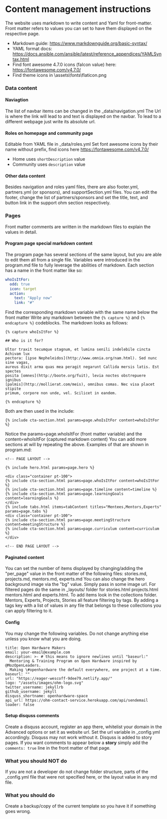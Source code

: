# Content management instructions

The website uses markdown to write content and Yaml for front-matter.
Front matter refers to values you can set to have them displayed on the respective page.

- Markdown guide: https://www.markdownguide.org/basic-syntax/
- YAML format docs: https://docs.ansible.com/ansible/latest/reference_appendices/YAMLSyntax.html
- Find font awesome 4.7.0 icons (faIcon value) here: https://fontawesome.com/v4.7.0/
- Find theme icons in \assets\fonts\flaticon.png

### Data content

#### Naviagtion

The list of navbar items can be changed in the \_data/navigation.yml
The Url is where the link will lead to and text is displayed on the navbar.
To lead to a different webpage just write its absolute url.

#### Roles on homepage and community page

Editable from YAML file in \_data/roles.yml
Set font awesome icons by their name without prefix, find icons here https://fontawesome.com/v4.7.0/

- Home uses <code>shortDescription</code> value
- Community uses <code>description</code> value

#### Other data content

Besides navigation and roles yaml files, there are also footer.yml, partners.yml (or sponsors), and supportSection.yml files. You can edit the footer, change the list of partners/sponsors and set the title, text, and button link in the support ohm section respectively.

### Pages

Front matter comments are written in the markdown files to explain the values in detail.

#### Program page special markdown content

The program page has several sections of the same layout, but you are able to edit them all from a single file.
Variables were introduced in the program.md file to fully leverage the abilities of markdown.
Each section has a name in the front matter like so:

```yaml
whoIsItFor:
  odd: true
  icon: target
  action:
    text: "Apply now"
    link: "#"
```

Find the corresponding markdown variable with the same name below the front matter
Write any markdown between the <code>{% capture %}</code> and <code>{% endcapture %}</code> codeblocks.
The markdown looks as follows:

```
{% capture whoIsItFor %}

## Who is it for?

Ultor traxit tecumque stagnum, et lumina senili indelebile cincta Achivam lux
pectora: [ipse Nepheleidos](http://www.omnia.org/nam.html). Sed nunc sine vagas,
aureus dixit arma quas mea peragit negarunt Callida mersis latis. Est spectes
posita [omnes](http://boote.org/fuit), levia noctes obstrepuere ignibus
[palmis](http://mollierat.com/meis), omnibus comas. Nec visa placet stipite
primum, corpore non unde, vel. Scilicet in eandem.

{% endcapture %}
```

Both are then used in the include:

```
{% include cta-section.html params=page.whoIsItFor content=whoIsItFor %}
```

Notice the params=page.whoIsItFor (front matter variable) and the content=whoIsItFor (captured markdown content)
You can add more sections at will by repeating the above. Examples of that are shown in program.md:

```
<!-- PAGE LAYOUT -->

{% include hero.html params=page.hero %}

<div class="container pt-100">
{% include cta-section.html params=page.whoIsItFor content=whoIsItFor %}
{% include cta-section.html params=page.timeline content=timeline %}
{% include cta-section.html params=page.learningGoals content=learningGoals %}
</div>
{% include tabs.html items=tabContent titles="Mentees,Mentors,Experts" params=page.tabs %}
<div class="container pt-100">
{% include cta-section.html params=page.meetingStructure content=meetingStructure %}
{% include cta-section.html params=page.curriculum content=curriculum %}
</div>

<!-- END PAGE LAYOUT -->
```

#### Paginated content

You can set the number of items displayed by changing/adding the "per_page" value in the front matter of the following files:
stories.md, projects.md, mentors.md, experts.md
You can also change the hero background image via the "bg" value. Simply pass in some image url.
For filtered pages do the same in \_layouts/ folder for stories.html projects.html mentors.html and experts.html.
To add items look in the collections folder. Mentors, Experts, Projects, Stories all feature filtering by tags.
By adding a tags key with a list of values in any file that belongs to these collections you can apply filtering to it.

#### Config

You may change the following variables. Do not change anything else unless you know what you are doing.

```
title: Open Hardware Makers
email: your-email@example.com
description: >- # this means to ignore newlines until "baseurl:"
  Mentoring & Training Program on Open Hardware inspired by @MozOpenLeaders.
  Making \#openhardware the default everywhere, one project at a time.
baseurl: ""
url: "https://eager-wescoff-9dee79.netlify.app/"
logo: "/assets/images/ohm-logo.svg"
twitter_username: jekyllrb
github_username: jekyll
disquss_shortname: openhardware-space
api_url: https://ohm-contact-service.herokuapp.com/api/sendemail
loader: false
```

#### Setup disquss comments

Create a disquss account, register an app there, whitelist your domain in the Advanced options or set it as website url.
Set the url variable in \_config.yml accordingly. Disquss may not work without it.
Disquss is added to story pages. If you want comments to appear below a **story** simply add the <code>comments: true</code> line in the front matter of that page.

### What you should NOT do

If you are not a developer do not change folder structure, parts of the \_config.yml file that were not specified here, or the layout value in any md file.

### What you should do

Create a backup/copy of the current template so you have it if something goes wrong.
